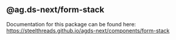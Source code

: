 ## @ag.ds-next/form-stack

Documentation for this package can be found here: https://steelthreads.github.io/agds-next/components/form-stack
